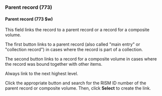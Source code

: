 ### Parent record (773)

#### Parent record (773 $w)

This field links the record to a parent record or a record for a composite volume.

The first button links to a parent record (also called "main entry" or "collection record") in cases where the record is part of a collection.

The second button links to a record for a composite volume in cases where the record was bound together with other items.

Always link to the next highest level.

Click the appropriate button and search for the RISM ID number of the parent record or composite volume. Then, click **Select** to create the link.
